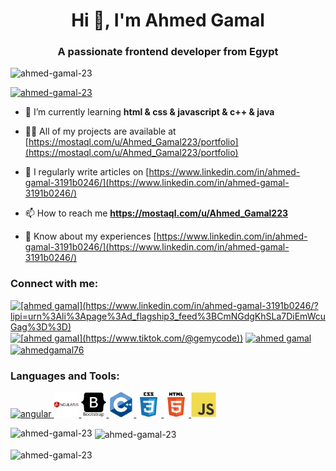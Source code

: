 <h1 align="center">Hi 👋, I'm Ahmed Gamal</h1>
<h3 align="center">A passionate frontend developer from Egypt</h3>

<p align="left"> <img src="https://komarev.com/ghpvc/?username=ahmed-gamal-23&label=Profile%20views&color=0e75b6&style=flat" alt="ahmed-gamal-23" /> </p>

<p align="left"> <a href="https://github.com/ryo-ma/github-profile-trophy"><img src="https://github-profile-trophy.vercel.app/?username=ahmed-gamal-23" alt="ahmed-gamal-23" /></a> </p>

- 🌱 I’m currently learning **html & css & javascript & c++ & java**

- 👨‍💻 All of my projects are available at [https://mostaql.com/u/Ahmed_Gamal223/portfolio](https://mostaql.com/u/Ahmed_Gamal223/portfolio)

- 📝 I regularly write articles on [https://www.linkedin.com/in/ahmed-gamal-3191b0246/](https://www.linkedin.com/in/ahmed-gamal-3191b0246/)

- 📫 How to reach me **https://mostaql.com/u/Ahmed_Gamal223**

- 📄 Know about my experiences [https://www.linkedin.com/in/ahmed-gamal-3191b0246/](https://www.linkedin.com/in/ahmed-gamal-3191b0246/)

<h3 align="left">Connect with me:</h3>
<p align="left">
<a href="https://www.linkedin.com/in/ahmed-gamal-3191b0246/)" target="blank"><img align="center" src="https://raw.githubusercontent.com/rahuldkjain/github-profile-readme-generator/master/src/images/icons/Social/linked-in-alt.svg" alt="[ahmed gamal](https://www.linkedin.com/in/ahmed-gamal-3191b0246/?lipi=urn%3Ali%3Apage%3Ad_flagship3_feed%3BCmNGdgKhSLa7DiEmWcuGag%3D%3D)" height="30" width="40" /></a>
<a href="https://www.tiktok.com/@gemycode" target="blank"><img align="center" src="https://raw.githubusercontent.com/rahuldkjain/github-profile-readme-generator/master/src/images/icons/Social/tiktok-alt.svg" alt="[ahmed gamal](https://www.tiktok.com/@gemycode))" height="30" width="40" /></a>
<a href="https://www.facebook.com/profile.php?id=61554658540072&mibextid=ZbWKwL" target="blank"><img align="center" src="https://raw.githubusercontent.com/rahuldkjain/github-profile-readme-generator/master/src/images/icons/Social/facebook.svg" alt="ahmed gamal" height="30" width="40" /></a>
<a href="https://instagram.com/ahmedgamal76" target="blank"><img align="center" src="https://raw.githubusercontent.com/rahuldkjain/github-profile-readme-generator/master/src/images/icons/Social/instagram.svg" alt="ahmedgamal76" height="30" width="40" /></a>
</p>

<h3 align="left">Languages and Tools:</h3>
<p align="left"> <a href="https://angular.io" target="_blank" rel="noreferrer"> <img src="https://angular.io/assets/images/logos/angular/angular.svg" alt="angular" width="40" height="40"/> </a> <a href="https://angular.io" target="_blank" rel="noreferrer"> <img src="https://raw.githubusercontent.com/devicons/devicon/master/icons/angularjs/angularjs-original-wordmark.svg" alt="angularjs" width="40" height="40"/> </a> <a href="https://getbootstrap.com" target="_blank" rel="noreferrer"> <img src="https://raw.githubusercontent.com/devicons/devicon/master/icons/bootstrap/bootstrap-plain-wordmark.svg" alt="bootstrap" width="40" height="40"/> </a> <a href="https://www.w3schools.com/cpp/" target="_blank" rel="noreferrer"> <img src="https://raw.githubusercontent.com/devicons/devicon/master/icons/cplusplus/cplusplus-original.svg" alt="cplusplus" width="40" height="40"/> </a> <a href="https://www.w3schools.com/css/" target="_blank" rel="noreferrer"> <img src="https://raw.githubusercontent.com/devicons/devicon/master/icons/css3/css3-original-wordmark.svg" alt="css3" width="40" height="40"/> </a> <a href="https://www.w3.org/html/" target="_blank" rel="noreferrer"> <img src="https://raw.githubusercontent.com/devicons/devicon/master/icons/html5/html5-original-wordmark.svg" alt="html5" width="40" height="40"/> </a> <a href="https://developer.mozilla.org/en-US/docs/Web/JavaScript" target="_blank" rel="noreferrer"> <img src="https://raw.githubusercontent.com/devicons/devicon/master/icons/javascript/javascript-original.svg" alt="javascript" width="40" height="40"/> </a> </p>

<p><img align="left" src="https://github-readme-stats.vercel.app/api/top-langs?username=ahmed-gamal-23&show_icons=true&locale=en&layout=compact" alt="ahmed-gamal-23" /></p>

<p>&nbsp;<img align="center" src="https://github-readme-stats.vercel.app/api?username=ahmed-gamal-23&show_icons=true&locale=en" alt="ahmed-gamal-23" /></p>

<p><img align="center" src="https://github-readme-streak-stats.herokuapp.com/?user=ahmed-gamal-23&" alt="ahmed-gamal-23" /></p>
